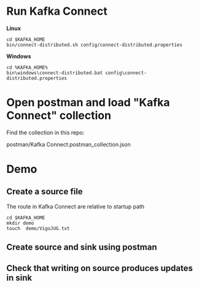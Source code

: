 # Run Kafka Connect

**Linux**

```
cd $KAFKA_HOME
bin/connect-distributed.sh config/connect-distributed.properties
```

**Windows**

```
cd %KAFKA_HOME%
bin\windows\connect-distributed.bat config\connect-distributed.properties
```

# Open postman and load "Kafka Connect" collection

Find the collection in this repo:

postman/Kafka Connect.postman_collection.json

# Demo

## Create a source file

The route in Kafka Connect are relative to startup path

```
cd $KAFKA_HOME
mkdir demo
touch  demo/VigoJUG.txt
```

## Create source and sink using postman

## Check that writing on source produces updates in sink
